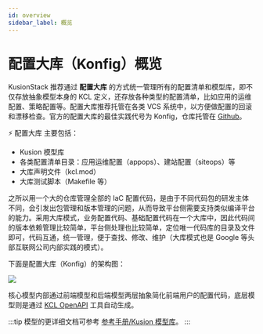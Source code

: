 ```yaml
---
id: overview
sidebar_label: 概览
---
```

# 配置大库（Konfig）概览

KusionStack 推荐通过 **配置大库** 的方式统一管理所有的配置清单和模型库，即不仅存放抽象模型本身的 KCL 定义，还存放各种类型的配置清单，比如应用的运维配置、策略配置等。配置大库推荐托管在各类 VCS 系统中，以方便做配置的回滚和漂移检查。官方的配置大库的最佳实践代号为 Konfig，仓库托管在 [Github](https://github.com/KusionStack/konfig)。

⚡️ 配置大库 主要包括：

* Kusion 模型库
* 各类配置清单目录：应用运维配置（appops）、建站配置（siteops）等
* 大库声明文件（kcl.mod）
* 大库测试脚本（Makefile 等）

之所以用一个大的仓库管理全部的 IaC 配置代码，是由于不同代码包的研发主体不同，会引发出包管理和版本管理的问题，从而导致平台侧需要支持类似编译平台的能力。采用大库模式，业务配置代码、基础配置代码在一个大库中，因此代码间的版本依赖管理比较简单，平台侧处理也比较简单，定位唯一代码库的目录及文件即可，代码互通，统一管理，便于查找、修改、维护（大库模式也是 Google 等头部互联网公司内部实践的模式）。

下面是配置大库（Konfig）的架构图：

![](/img/docs/reference/konfig/konfig-arch-01.png)

核心模型内部通过前端模型和后端模型两层抽象简化前端用户的配置代码，底层模型则是通过 [KCL OpenAPI](/docs/reference/cli/openapi) 工具自动生成。

:::tip
模型的更详细文档可参考 [参考手册/Kusion 模型库](/docs/reference/model/overview)。
:::

